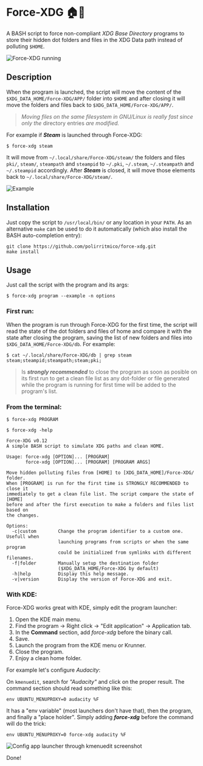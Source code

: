 Force-XDG :house::wrench:
===========================

A BASH script to force non-compliant _XDG Base Directory_ programs to store
their hidden dot folders and files in the XDG Data path instead of polluting
`$HOME`.

![Force-XDG running](docs/screenshot_01.png)

## Description

When the program is launched, the script will move the content of the
`$XDG_DATA_HOME/Force-XDG/APP/` folder into `$HOME` and after closing it will
move the folders and files back to `$XDG_DATA_HOME/Force-XDG/APP/`.

> _Moving files on the same filesystem in GNU/Linux is really fast since only
> the_ directory entries _are modified._

For example if ***Steam*** is launched through Force-XDG:

```command
$ force-xdg steam
```

It will move from `~/.local/share/Force-XDG/steam/` the folders and files
`pki/`, `steam/`, `steampath` and `steampid` to `~/.pki`, `~/.steam`,
`~/.steampath` and `~/.steampid` accordingly. After ***Steam*** is closed, it
will move those elements back to `~/.local/share/Force-XDG/steam/`.

![Example](docs/example.png)

## Installation

Just copy the script to `/usr/local/bin/` or any location in your `PATH`. As an
alternative `make` can be used to do it automatically (which also install the
BASH auto-completion entry):

```
git clone https://github.com/polirritmico/force-xdg.git
make install
```

## Usage

Just call the script with the program and its args:

```command
$ force-xdg program --example -n options
```

### First run:

When the program is run through Force-XDG for the first time, the script will
read the state of the dot folders and files of home and compare it with the
state after closing the program, saving the list of new folders and files into
`$XDG_DATA_HOME/Force-XDG/db`. For example:

```command
$ cat ~/.local/share/Force-XDG/db | grep steam
steam;steampid;steampath;steam;pki;
```
 
> Is ***strongly recommended*** to close the program as soon as posible on its
> first run to get a clean file list as any dot-folder or file generated while
> the program is running for first time will be added to the program's list.

### From the terminal:

```command
$ force-xdg PROGRAM
```

```
$ force-xdg -help

Force-XDG v0.12
A simple BASH script to simulate XDG paths and clean HOME.

Usage: force-xdg [OPTION]... [PROGRAM]
       force-xdg [OPTION]... [PROGRAM] [PROGRAM ARGS]

Move hidden polluting files from [HOME] to [XDG_DATA_HOME]/Force-XDG/ folder.
When [PROGRAM] is run for the first time is STRONGLY RECOMMENDED to close it
immediately to get a clean file list. The script compare the state of [HOME]
before and after the first execution to make a folders and files list based on
the changes.

Options:
  -c|custom        Change the program identifier to a custom one. Usefull when
                   launching programs from scripts or when the same program
                   could be initialized from symlinks with different filenames.
  -f|folder        Manually setup the destination folder
                   ($XDG_DATA_HOME/Force-XDG by default)
  -h|help          Display this help message.
  -v|version       Display the version of Force-XDG and exit.
```

### With KDE:

Force-XDG works great with KDE, simply edit the program launcher:

1. Open the KDE main menu.
2. Find the program → Right click → "Edit application" → Application tab.
3. In the **Command** section, add _force-xdg_ before the binary call.
4. Save.
5. Launch the program from the KDE menu or Krunner.
6. Close the program.
7. Enjoy a clean home folder.

For example let's configure _Audacity_:

On `kmenuedit`, search for _"Audacity"_ and click on the proper result.
The command section should read something like this:

```
env UBUNTU_MENUPROXY=0 audacity %F
```
It has a "env variable" (most launchers don't have that), then the program, and
finally a "place holder". Simply adding ***force-xdg*** before the command
will do the trick:

```
env UBUNTU_MENUPROXY=0 force-xdg audacity %F
```
![Config app launcher through kmenuedit screenshot](docs/screenshot_02.png)

Done!

